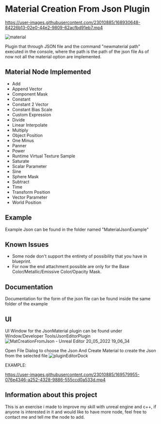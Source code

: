 # Material Creation From Json Plugin
https://user-images.githubusercontent.com/23010885/168930648-84226b13-02e0-44e2-9809-62acfbd91eb7.mp4


![material](https://user-images.githubusercontent.com/23010885/168932000-04c88bdc-7512-4ff5-9410-d4b0a5396542.PNG)

Plugin that through JSON file and the command "newmaterial path" executed in the console, where the path is the path of the json file
As of now not all the material option are implemented.
## Material Node Implemented
- Add
- Append Vector
- Component Mask
- Constant
- Constant 2 Vector
- Constant Bias Scale
- Custom Expression
- Divide
- Linear Interpolate
- Multiply
- Object Position
- One Minus
- Panner
- Power
- Runtime Virtual Texture Sample
- Saturate
- Scalar Parameter
- Sine
- Sphere Mask
- Subtract
- Time
- Transform Position
- Vector Parameter
- World Position

## Example
Example Json can be found in the folder named "MaterialJsonExample"

## Known Issues
- Some node don't support the entirety of possibility that you have in blueprint.
- For now the end attachment possible are only for the Base Color/Metallic/Emissive Color/Opacity Mask.

## Documentation
Documentation for the form of the json file can be found inside the same folder of the example

## UI
UI Window for the JsonMaterial plugin can be found under Window/Developer Tools/JsonEditorPlugin
![MatCreationFromJson - Unreal Editor 20_05_2022 19_06_34](https://user-images.githubusercontent.com/23010885/169580450-6c7a93c7-f9c9-4296-9dc6-a752f781b77f.png)


Open File Dialog to choose the Json
And Create Material to create the Json from the selected file
![pluginEditorDock](https://user-images.githubusercontent.com/23010885/169577492-54834cc6-5c78-4fc5-b4c3-a33c8394a7a4.PNG)

EXAMPLE:

https://user-images.githubusercontent.com/23010885/169579955-076e4346-a252-4328-9886-555ccd0a533d.mp4


## Information about this project
This is an exercise i made to improve my skill with unreal engine and c++, if anyone is interested in it and would like to have more node, feel free to contact me and tell me the node to add.
